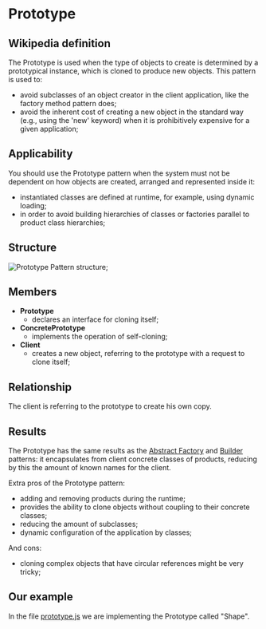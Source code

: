 # Prototype

## Wikipedia definition

The Prototype is used when the type of objects to create is determined by a prototypical instance, which is cloned to produce new objects. This pattern is used to:

- avoid subclasses of an object creator in the client application, like the factory method pattern does;
- avoid the inherent cost of creating a new object in the standard way (e.g., using the 'new' keyword) when it is prohibitively expensive for a given application;

## Applicability

You should use the Prototype pattern when the system must not be dependent on how objects are created, arranged and represented inside it:

- instantiated classes are defined at runtime, for example, using dynamic loading;
- in order to avoid building hierarchies of classes or factories parallel to product class hierarchies;

## Structure

![Prototype Pattern structure](https://miro.medium.com/max/1200/1*k445Y_YUwZ-ZypRZYKnhqw.png);

## Members

- **Prototype**
  - declares an interface for cloning itself;
- **ConcretePrototype**
  - implements the operation of self-cloning;
- **Client**
  - creates a new object, referring to the prototype with a request to clone itself;

## Relationship

The client is referring to the prototype to create his own copy.

## Results

The Prototype has the same results as the [Abstract Factory](https://github.com/kirillgenets/js-design-patterns/tree/master/patterns/creational-patterns/abstract-factory) and [Builder](https://github.com/kirillgenets/js-design-patterns/tree/master/patterns/creational-patterns/builder) patterns: it encapsulates from client concrete classes of products, reducing by this the amount of known names for the client.

Extra pros of the Prototype pattern:

- adding and removing products during the runtime;
- provides the ability to clone objects without coupling to their concrete classes;
- reducing the amount of subclasses;
- dynamic configuration of the application by classes;

And cons:

- cloning complex objects that have circular references might be very tricky;

## Our example

In the file [prototype.js](https://github.com/kirillgenets/js-design-patterns/blob/master/patterns/creational-patterns/prototype/prototype.js) we are implementing the Prototype called "Shape".
